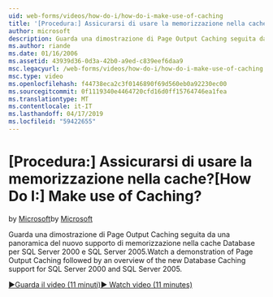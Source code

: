 ```yaml
---
uid: web-forms/videos/how-do-i/how-do-i-make-use-of-caching
title: '[Procedura:] Assicurarsi di usare la memorizzazione nella cache? | Microsoft Docs'
author: microsoft
description: Guarda una dimostrazione di Page Output Caching seguita da una panoramica del nuovo supporto di memorizzazione nella cache Database per SQL Server 2000 e SQL Server 2005.
ms.author: riande
ms.date: 01/16/2006
ms.assetid: 43939d36-0d3a-42b0-a9ed-c839eef6daa9
msc.legacyurl: /web-forms/videos/how-do-i/how-do-i-make-use-of-caching
msc.type: video
ms.openlocfilehash: f44738eca2c3f0146890f69d560eb0a92230ec00
ms.sourcegitcommit: 0f1119340e4464720cfd16d0ff15764746ea1fea
ms.translationtype: MT
ms.contentlocale: it-IT
ms.lasthandoff: 04/17/2019
ms.locfileid: "59422655"
---
```

# <a name="how-do-i-make-use-of-caching"></a><span data-ttu-id="1ba3d-104">[Procedura:] Assicurarsi di usare la memorizzazione nella cache?</span><span class="sxs-lookup"><span data-stu-id="1ba3d-104">[How Do I:] Make use of Caching?</span></span>

<span data-ttu-id="1ba3d-105">by [Microsoft](https://github.com/microsoft)</span><span class="sxs-lookup"><span data-stu-id="1ba3d-105">by [Microsoft](https://github.com/microsoft)</span></span>

<span data-ttu-id="1ba3d-106">Guarda una dimostrazione di Page Output Caching seguita da una panoramica del nuovo supporto di memorizzazione nella cache Database per SQL Server 2000 e SQL Server 2005.</span><span class="sxs-lookup"><span data-stu-id="1ba3d-106">Watch a demonstration of Page Output Caching followed by an overview of the new Database Caching support for SQL Server 2000 and SQL Server 2005.</span></span>

[<span data-ttu-id="1ba3d-107">&#9654;Guarda il video (11 minuti)</span><span class="sxs-lookup"><span data-stu-id="1ba3d-107">&#9654; Watch video (11 minutes)</span></span>](https://channel9.msdn.com/Blogs/ASP-NET-Site-Videos/how-do-i-make-use-of-caching)
